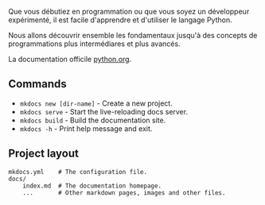 Que vous débutiez en programmation ou que vous soyez un développeur expérimenté, il est facile d'apprendre et d'utiliser le langage Python.

Nous allons découvrir ensemble les fondamentaux jusqu'à des concepts de programmations plus intermédiares et plus avancés.

La documentation officile [python.org](https://www.python.org/).

## Commands

* `mkdocs new [dir-name]` - Create a new project.
* `mkdocs serve` - Start the live-reloading docs server.
* `mkdocs build` - Build the documentation site.
* `mkdocs -h` - Print help message and exit.

## Project layout

    mkdocs.yml    # The configuration file.
    docs/
        index.md  # The documentation homepage.
        ...       # Other markdown pages, images and other files.
